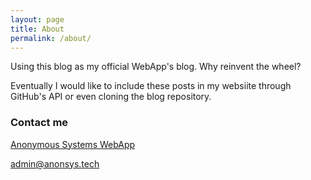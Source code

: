 ```yaml
---
layout: page
title: About
permalink: /about/
---
```


Using this blog as my official WebApp's blog. 
Why reinvent the wheel?

Eventually I would like to include these posts in my websiite through GitHub's API or even cloning the blog repository.

### Contact me
<a href="https://anonsys.tech"> Anonymous Systems WebApp </a>

[admin@anonsys.tech](mailto:admin@anonsys.tech)

